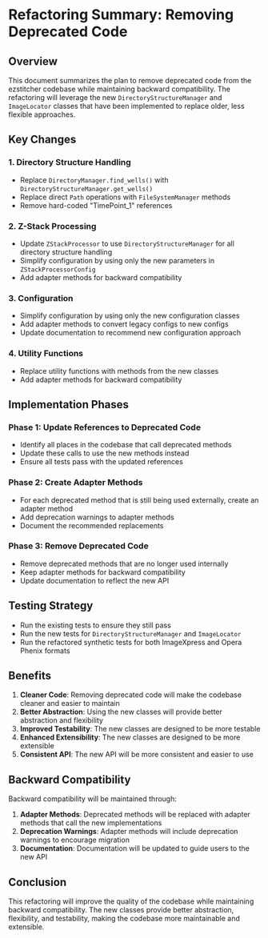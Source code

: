 # Refactoring Summary: Removing Deprecated Code

## Overview

This document summarizes the plan to remove deprecated code from the ezstitcher codebase while maintaining backward compatibility. The refactoring will leverage the new `DirectoryStructureManager` and `ImageLocator` classes that have been implemented to replace older, less flexible approaches.

## Key Changes

### 1. Directory Structure Handling

- Replace `DirectoryManager.find_wells()` with `DirectoryStructureManager.get_wells()`
- Replace direct `Path` operations with `FileSystemManager` methods
- Remove hard-coded "TimePoint_1" references

### 2. Z-Stack Processing

- Update `ZStackProcessor` to use `DirectoryStructureManager` for all directory structure handling
- Simplify configuration by using only the new parameters in `ZStackProcessorConfig`
- Add adapter methods for backward compatibility

### 3. Configuration

- Simplify configuration by using only the new configuration classes
- Add adapter methods to convert legacy configs to new configs
- Update documentation to recommend new configuration approach

### 4. Utility Functions

- Replace utility functions with methods from the new classes
- Add adapter methods for backward compatibility

## Implementation Phases

### Phase 1: Update References to Deprecated Code

- Identify all places in the codebase that call deprecated methods
- Update these calls to use the new methods instead
- Ensure all tests pass with the updated references

### Phase 2: Create Adapter Methods

- For each deprecated method that is still being used externally, create an adapter method
- Add deprecation warnings to adapter methods
- Document the recommended replacements

### Phase 3: Remove Deprecated Code

- Remove deprecated methods that are no longer used internally
- Keep adapter methods for backward compatibility
- Update documentation to reflect the new API

## Testing Strategy

- Run the existing tests to ensure they still pass
- Run the new tests for `DirectoryStructureManager` and `ImageLocator`
- Run the refactored synthetic tests for both ImageXpress and Opera Phenix formats

## Benefits

1. **Cleaner Code**: Removing deprecated code will make the codebase cleaner and easier to maintain
2. **Better Abstraction**: Using the new classes will provide better abstraction and flexibility
3. **Improved Testability**: The new classes are designed to be more testable
4. **Enhanced Extensibility**: The new classes are designed to be more extensible
5. **Consistent API**: The new API will be more consistent and easier to use

## Backward Compatibility

Backward compatibility will be maintained through:

1. **Adapter Methods**: Deprecated methods will be replaced with adapter methods that call the new implementations
2. **Deprecation Warnings**: Adapter methods will include deprecation warnings to encourage migration
3. **Documentation**: Documentation will be updated to guide users to the new API

## Conclusion

This refactoring will improve the quality of the codebase while maintaining backward compatibility. The new classes provide better abstraction, flexibility, and testability, making the codebase more maintainable and extensible.
